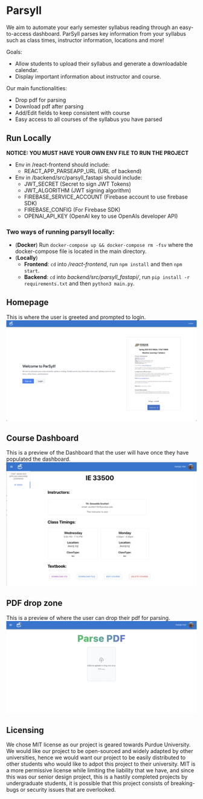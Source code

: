 # Parsyll
We aim to automate your early semester syllabus reading through an easy-to-access dashboard. ParSyll parses key information from your syllabus such as class times, instructor information, locations and more!

Goals:
- Allow students to upload their syllabus and generate a downloadable calendar.
- Display important information about instructor and course.

Our main functionalities:
- Drop pdf for parsing
- Download pdf after parsing
- Add/Edit fields to keep consistent with course
- Easy access to all courses of the syllabus you have parsed

## Run Locally
**NOTICE: YOU MUST HAVE YOUR OWN ENV FILE TO RUN THE PROJECT**
* Env in /react-frontend should include:
  * REACT_APP_PARSEAPP_URL (URL of backend)
* Env in /backend/src/parsyll_fastapi should include:
  * JWT_SECRET (Secret to sign JWT Tokens)
  * JWT_ALGORITHM (JWT signing algorithm)
  * FIREBASE_SERVICE_ACCOUNT (Firebase account to use firebase SDK)
  * FIREBASE_CONFIG (For Firebase SDK)
  * OPENAI_API_KEY (OpenAI key to use OpenAIs developer API)
 
### Two ways of running parsyll locally:
* (**Docker**) Run `docker-compose up && docker-compose rm -fsv` where the docker-compose file is located in the main directory.
* (**Locally**) 
    *  **Frontend**: `cd` into */react-frontend*, run `npm install` and then `npm start`.
    *  **Backend**: `cd` into *backend/src/parsyll_fastapi/*, run `pip install -r requirements.txt` and then `python3 main.py`.

## Homepage
This is where the user is greeted and prompted to login.
![alt text](misc/parsyll_homepage.png)

## Course Dashboard
This is a preview of the Dashboard that the user will have once they have populated the dashboard.
![alt text](misc/parsyll_dashboard.png)

## PDF drop zone
This is a preview of where the user can drop their pdf for parsing.
![alt text](misc/parsyll_parse_pdf.png)

## Licensing
We chose MIT license as our project is geared towards Purdue University. We would like our project to be open-sourced and widely adapted by other universities, hence we would want our project to be easily distributed to other students who would like to adpot this project to their university. MIT is a more permissive license while limiting the liability that we have, and since this was our senior design project, this is a hastily completed projects by undergraduate students, it is possible that this project consists of breaking-bugs or security issues that are overlooked.

